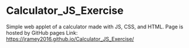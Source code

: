 # Calculator_JS_Exercise
Simple web applet of a calculator made with JS, CSS, and HTML. 
Page is hosted by GitHub pages
Link: https://jramey2016.github.io/Calculator_JS_Exercise/
